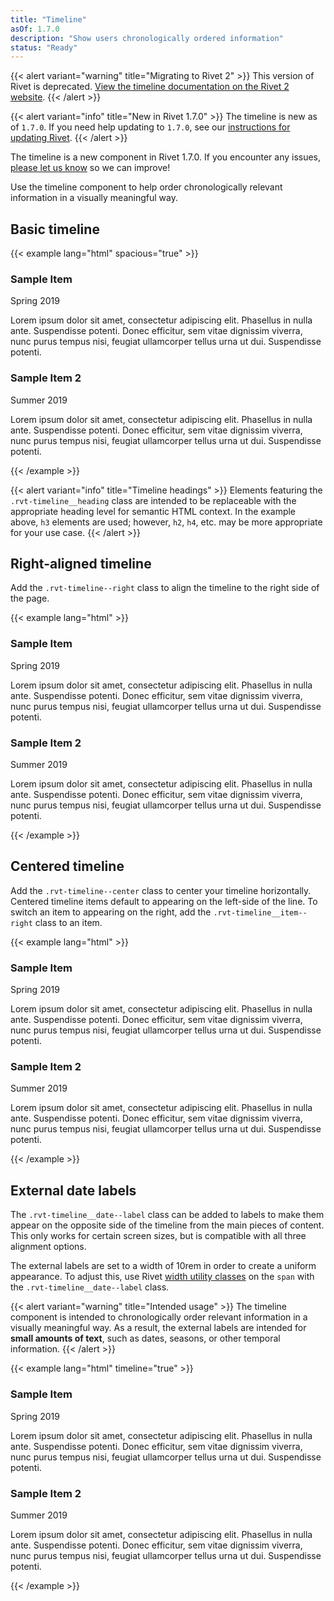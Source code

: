 ```yaml
---
title: "Timeline"
asOf: 1.7.0
description: "Show users chronologically ordered information"
status: "Ready"
---
```

{{< alert variant="warning" title="Migrating to Rivet 2" >}}
This version of Rivet is deprecated. [View the timeline documentation on the Rivet 2 website](https://v2.rivet.iu.edu/docs/components/timeline/).
{{< /alert >}}

{{< alert variant="info" title="New in Rivet 1.7.0" >}}
The timeline is new as of `1.7.0`. If you need help updating to `1.7.0`, see our [instructions for updating Rivet](/components/#updating-the-rivet-npm-package").
{{< /alert >}}

The timeline is a new component in Rivet 1.7.0. If you encounter any issues, [please let us know](https://github.com/indiana-university/rivet-source/issues/new?template=bug_report.md&title=Timeline+component) so we can improve!


Use the timeline component to help order chronologically relevant information in a visually meaningful way.

## Basic timeline
{{< example lang="html" spacious="true" >}}<div class="rvt-timeline">
    <div class="rvt-timeline__item">
        <div class="rvt-timeline__marker" aria-hidden="true"></div>
        <div class="rvt-timeline__content">
            <h3 class="rvt-timeline__heading">Sample Item</h3>
            <span class="rvt-timeline__date">Spring 2019</span>
            <p>Lorem ipsum dolor sit amet, consectetur adipiscing elit. Phasellus in nulla ante. Suspendisse potenti. Donec efficitur, sem vitae dignissim viverra, nunc purus tempus nisi, feugiat ullamcorper tellus urna ut dui. Suspendisse potenti.</p>
        </div>
    </div>
    <div class="rvt-timeline__item">
        <div class="rvt-timeline__marker" aria-hidden="true"></div>
        <div class="rvt-timeline__content">
            <h3 class="rvt-timeline__heading">Sample Item 2</h3>
            <span class="rvt-timeline__date">Summer 2019</span>
            <p>Lorem ipsum dolor sit amet, consectetur adipiscing elit. Phasellus in nulla ante. Suspendisse potenti. Donec efficitur, sem vitae dignissim viverra, nunc purus tempus nisi, feugiat ullamcorper tellus urna ut dui. Suspendisse potenti.</p>
        </div>
    </div>
</div>
{{< /example >}}

{{< alert variant="info" title="Timeline headings" >}}
Elements featuring the `.rvt-timeline__heading` class are intended to be replaceable with the appropriate heading level for semantic HTML context. In the example above, `h3` elements are used; however, `h2`, `h4`, etc. may be more appropriate for your use case.
{{< /alert >}}


## Right-aligned timeline

Add the `.rvt-timeline--right` class to align the timeline to the right side of the page.

{{< example lang="html" >}}<div class="rvt-timeline rvt-timeline--right">
    <div class="rvt-timeline__item">
        <div class="rvt-timeline__marker" aria-hidden="true"></div>
        <div class="rvt-timeline__content">
            <h3 class="rvt-timeline__heading">Sample Item</h3>
            <span class="rvt-timeline__date">Spring 2019</span>
            <p>Lorem ipsum dolor sit amet, consectetur adipiscing elit. Phasellus in nulla ante. Suspendisse potenti. Donec efficitur, sem vitae dignissim viverra, nunc purus tempus nisi, feugiat ullamcorper tellus urna ut dui. Suspendisse potenti.</p>
        </div>
    </div>
    <div class="rvt-timeline__item">
        <div class="rvt-timeline__marker"  aria-hidden="true"></div>
        <div class="rvt-timeline__content">
            <h3 class="rvt-timeline__heading">Sample Item 2</h3>
            <span class="rvt-timeline__date">Summer 2019</span>
            <p>Lorem ipsum dolor sit amet, consectetur adipiscing elit. Phasellus in nulla ante. Suspendisse potenti. Donec efficitur, sem vitae dignissim viverra, nunc purus tempus nisi, feugiat ullamcorper tellus urna ut dui. Suspendisse potenti.</p>
        </div>
    </div>
</div>
{{< /example >}}

## Centered timeline

Add the `.rvt-timeline--center` class to center your timeline horizontally. Centered timeline items default to appearing on the left-side of the line. To switch an item to appearing on the right, add the `.rvt-timeline__item--right` class to an item.

{{< example lang="html" >}}<div class="rvt-timeline rvt-timeline--center">
    <div class="rvt-timeline__row">
        <div class="rvt-timeline__item">
            <div class="rvt-timeline__marker" aria-hidden="true"></div>
            <div class="rvt-timeline__content">
                <h3 class="rvt-timeline__heading">Sample Item</h3>
                <span class="rvt-timeline__date">Spring 2019</span>
                <p>Lorem ipsum dolor sit amet, consectetur adipiscing elit. Phasellus in nulla ante. Suspendisse potenti. Donec efficitur, sem vitae dignissim viverra, nunc purus tempus nisi, feugiat ullamcorper tellus urna ut dui. Suspendisse potenti.</p>
            </div>
        </div>
    </div>
    <div class="rvt-timeline__row">
        <div class="rvt-timeline__item rvt-timeline__item--right">
            <div class="rvt-timeline__marker" aria-hidden="true"></div>
            <div class="rvt-timeline__content">
                <h3 class="rvt-timeline__heading">Sample Item 2</h3>
                <span class="rvt-timeline__date">Summer 2019</span>
                <p>Lorem ipsum dolor sit amet, consectetur adipiscing elit. Phasellus in nulla ante. Suspendisse potenti. Donec efficitur, sem vitae dignissim viverra, nunc purus tempus nisi, feugiat ullamcorper tellus urna ut dui. Suspendisse potenti.</p>
            </div>
        </div>
    </div>
</div>
{{< /example >}}

## External date labels

The `.rvt-timeline__date--label` class can be added to labels to make them appear on the opposite side of the timeline from the main pieces of content. This only works for certain screen sizes, but is compatible with all three alignment options.

The external labels are set to a width of 10rem in order to create a uniform appearance. To adjust this, use Rivet [width utility classes](https://rivet.iu.edu/components/utilities/width/) on the `span` with the `.rvt-timeline__date--label` class.

{{< alert variant="warning" title="Intended usage" >}}
The timeline component is intended to chronologically order relevant information in a visually meaningful way. As a result, the external labels are intended for **small amounts of text**, such as dates, seasons, or other temporal information.
{{< /alert >}}

{{< example lang="html" timeline="true" >}}<!--
    NOTE: This container (.rvt-container) is for demo purposes only.
    It is not required to use the timeline component.
-->
<div class="rvt-container">
    <!-- Start timeline markup -->
    <div class="rvt-timeline">
        <div class="rvt-timeline__item">
            <div class="rvt-timeline__marker" aria-hidden="true">
            </div>
            <div class="rvt-timeline__content">
                <h3 class="rvt-timeline__heading">Sample Item</h3>
                <span class="rvt-timeline__date  rvt-timeline__date--label">Spring 2019</span>
                <p>Lorem ipsum dolor sit amet, consectetur adipiscing elit. Phasellus in nulla ante. Suspendisse potenti. Donec efficitur, sem vitae dignissim viverra, nunc purus tempus nisi, feugiat ullamcorper tellus urna ut dui. Suspendisse potenti.</p>
            </div>
        </div>
        <div class="rvt-timeline__item">
            <div class="rvt-timeline__marker" aria-hidden="true">
            </div>
            <div class="rvt-timeline__content">
                <h3 class="rvt-timeline__heading">Sample Item 2</h3>
                <span class="rvt-timeline__date  rvt-timeline__date--label">Summer 2019</span>
                <p>Lorem ipsum dolor sit amet, consectetur adipiscing elit. Phasellus in nulla ante. Suspendisse potenti. Donec efficitur, sem vitae dignissim viverra, nunc purus tempus nisi, feugiat ullamcorper tellus urna ut dui. Suspendisse potenti.</p>
            </div>
        </div>
    </div>
    <!-- End timeline markup -->
</div>
{{< /example >}}